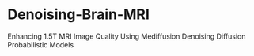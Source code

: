 # Denoising-Brain-MRI
Enhancing 1.5T MRI Image Quality Using Mediffusion Denoising Diffusion Probabilistic Models
